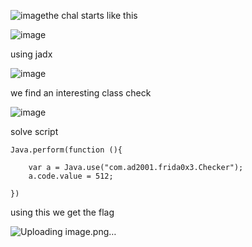 ![image](https://github.com/adwait3/sm/assets/148553626/012cd282-4b98-4d68-8392-1a97c6864513)the chal starts like this 

![image](https://github.com/adwait3/sm/assets/148553626/72f04ce7-c012-4c8f-b712-cb3edc4088d7)


using jadx 

![image](https://github.com/adwait3/sm/assets/148553626/c404a823-99df-4312-8f02-9223e20d4a0c)


we find an interesting class check 

![image](https://github.com/adwait3/sm/assets/148553626/18fc3d7f-5d32-4c28-8fc9-029a142c8c9c)


solve script 
```
Java.perform(function (){

    var a = Java.use("com.ad2001.frida0x3.Checker");
    a.code.value = 512;

})
```

using this we get the flag 

![Uploading image.png…]()


